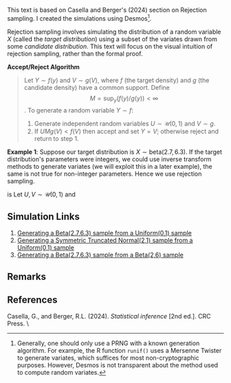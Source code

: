 This text is based on Casella and Berger's (2024) section on Rejection sampling. I created the simulations using Desmos[^1].

Rejection sampling involves simulating the distribution of a random variable $X$ (called the _target distribution_) using a subset of the variates drawn from some _candidate distribution_. This text will focus on the visual intuition of rejection sampling, rather than the formal proof.

**Accept/Reject Algorithm**
>Let $Y \sim f(y)$ and $V \sim g(V)$, where $f$ (the target density) and $g$ (the candidate density) have a common support. Define $$M=\sup_{y}(f(y)/g(y))< \infty$$.
>To generate a random variable $Y \sim f$:
>1. Generate independent random variables $U \sim \mathcal{U}(0,1)$ and $V \sim g$.
>2. If $UMg(V)<f(V)$ then accept and set $Y=V$; otherwise reject and return to step 1.


**Example 1**: Suppose our target distribution is $X \sim \text{beta}(2.7,6.3)$. If the target distribution's parameters were integers, we could use inverse transform methods to generate variates (we will exploit this in a later example), the same is not true for non-integer parameters. Hence we use rejection sampling.

is Let $U,V \sim \mathcal{U}(0,1)$ and


## Simulation Links
1. [Generating a Beta(2.7,6.3) sample from a Uniform(0,1) sample](https://www.desmos.com/calculator/w1b5kn7ybg)
2. [Generating a Symmetric Truncated Normal(2,1) sample from a Uniform(0,1) sample](https://www.desmos.com/calculator/ku3vjyysj0)
3. [Generating a Beta(2.7,6.3) sample from a Beta(2,6) sample](https://www.desmos.com/calculator/gsfxnfqemm)

## Remarks
[^1]: Generally, one should only use a PRNG with a known generation algorithm. For example, the R function `runif()` uses a Mersenne Twister to generate variates, which suffices for most non-cryptographic purposes. However, Desmos is not transparent about the method used to compute random variates.

## References
Casella, G., and Berger, R.L. (2024). _Statistical inference_ [2nd ed.]. CRC Press.  \
